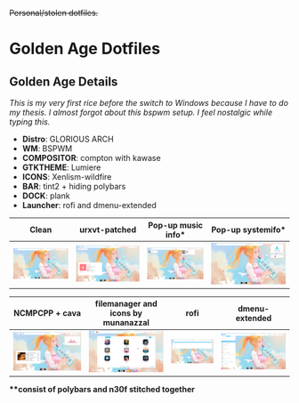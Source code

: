 ~~Personal/stolen dotfiles.~~
# Golden Age Dotfiles


## Golden Age Details
*This is my very first rice before the switch to Windows because I have to do my thesis.
I almost forgot about this bspwm setup. I feel nostalgic while typing this.*

+ **Distro**: GLORIOUS ARCH  
+ **WM**: BSPWM  
+ **COMPOSITOR**: compton with kawase  
+ **GTKTHEME**: Lumiere  
+ **ICONS**: Xenlism-wildfire  
+ **BAR**: tint2 + hiding polybars  
+ **DOCK**: plank  
+ **Launcher**: rofi and dmenu-extended  

| Clean | urxvt-patched | Pop-up music info* | Pop-up systemifo* |
| --- | --- | --- | --- |
| ![Screenshot](/screenshots/20180814_161326.png) | ![Screenshot](/screenshots/20180814_160325.png) | ![Screenshot](/screenshots/20180814_161400.png) | ![Screenshot](/screenshots/20180814_160353.png) |

| NCMPCPP + cava | filemanager and icons by munanazzal | rofi | dmenu-extended |
| --- | --- | --- | --- |
| ![Screenshot](screenshots/20180814_160246.png) | ![Screenshot](/screenshots/20180814_160426.png) | ![](/screenshots/20180814_162238.png) | ![](/screenshots/20180814_162309.png) |






**&ast;&ast;consist of polybars and n30f stitched together**



